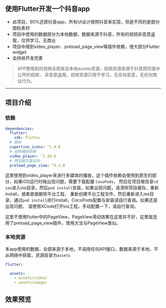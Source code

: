## 使用Flutter开发一个抖音app

- 此项目，90%还原抖音app，所有UI设计按照抖音来实现，但是不同的是部分图标素材
- 项目中使用的数据部分为本地数据，数据来源于抖音，所有的视频非恶意盗取，仅供学习，无商业
- 项目中用到video_player、preload_page_view等插件依赖，很大部分Flutter widget
- 会持续开发完善


> APP使用到的视频全部来自本地assets资源，视频资源来源于抖音网页版中公开的视频，
> 非恶意盗用，视频资源只用于学习，无任何恶意，无任何商业行为。

<hr />

## 项目介绍

### 依赖

```yaml
dependencies:
  flutter:
    sdk: flutter
  # 图标
  cupertino_icons: ^1.0.8
  # 视频播放依赖
  video_player: ^2.10.0
  # 预加载页面滚动
  preload_page_view: ^0.2.0
```

这里使用到video_player来进行多媒体的播放，这个插件依赖会使用到原生的部分，如果iOS运行时候出现问题，需要下载配置 `CocoPods`，
然后在项目根目录`cd ios`进入ios目录，然后`pod install`安装，如果出现问题，请清除项目缓存，重新install，或者直接删除平台工程，
重新创建平台工程文件，然后重新进入ios目录，通过`pod install`进行install，CocoPods配置与安装请自行查询。如果还是出现问题，
请使用XCode打开ios工程，手动配置一下，请自行查询。

这里不使用flutter中的PageView，PageView滑动效果在这里并不好，这里就选用了preload_page_view插件，使用方法与PageView类似。

### 本地资源

本app使用的数据，全部来源于本地，不调用任何API接口，数据来源于本地，不从网络中获取，资源目录为`assets`
```yaml
flutter:

  assets:
    - assets/video/
    - assets/image/
```

## 效果预览
